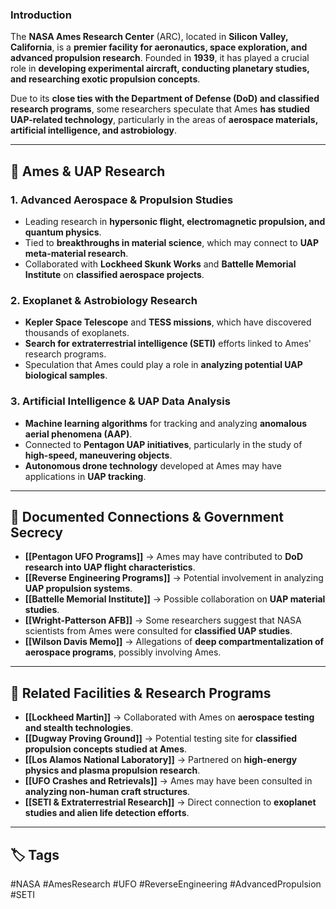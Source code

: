 ### **Introduction**

The **NASA Ames Research Center** (ARC), located in **Silicon Valley, California**, is a **premier facility for aeronautics, space exploration, and advanced propulsion research**. Founded in **1939**, it has played a crucial role in **developing experimental aircraft, conducting planetary studies, and researching exotic propulsion concepts**.

Due to its **close ties with the Department of Defense (DoD) and classified research programs**, some researchers speculate that Ames **has studied UAP-related technology**, particularly in the areas of **aerospace materials, artificial intelligence, and astrobiology**.

---

## **🚀 Ames & UAP Research**

### **1. Advanced Aerospace & Propulsion Studies**

- Leading research in **hypersonic flight, electromagnetic propulsion, and quantum physics**.
- Tied to **breakthroughs in material science**, which may connect to **UAP meta-material research**.
- Collaborated with **Lockheed Skunk Works** and **Battelle Memorial Institute** on **classified aerospace projects**.

### **2. Exoplanet & Astrobiology Research**

- **Kepler Space Telescope** and **TESS missions**, which have discovered thousands of exoplanets.
- **Search for extraterrestrial intelligence (SETI)** efforts linked to Ames' research programs.
- Speculation that Ames could play a role in **analyzing potential UAP biological samples**.

### **3. Artificial Intelligence & UAP Data Analysis**

- **Machine learning algorithms** for tracking and analyzing **anomalous aerial phenomena (AAP)**.
- Connected to **Pentagon UAP initiatives**, particularly in the study of **high-speed, maneuvering objects**.
- **Autonomous drone technology** developed at Ames may have applications in **UAP tracking**.

---

## **📝 Documented Connections & Government Secrecy**

- **[[Pentagon UFO Programs]]** → Ames may have contributed to **DoD research into UAP flight characteristics**.
- **[[Reverse Engineering Programs]]** → Potential involvement in analyzing **UAP propulsion systems**.
- **[[Battelle Memorial Institute]]** → Possible collaboration on **UAP material studies**.
- **[[Wright-Patterson AFB]]** → Some researchers suggest that NASA scientists from Ames were consulted for **classified UAP studies**.
- **[[Wilson Davis Memo]]** → Allegations of **deep compartmentalization of aerospace programs**, possibly involving Ames.

---

## **🔗 Related Facilities & Research Programs**

- **[[Lockheed Martin]]** → Collaborated with Ames on **aerospace testing and stealth technologies**.
- **[[Dugway Proving Ground]]** → Potential testing site for **classified propulsion concepts studied at Ames**.
- **[[Los Alamos National Laboratory]]** → Partnered on **high-energy physics and plasma propulsion research**.
- **[[UFO Crashes and Retrievals]]** → Ames may have been consulted in **analyzing non-human craft structures**.
- **[[SETI & Extraterrestrial Research]]** → Direct connection to **exoplanet studies and alien life detection efforts**.

---

## **🏷 Tags**

#NASA #AmesResearch #UFO #ReverseEngineering #AdvancedPropulsion #SETI